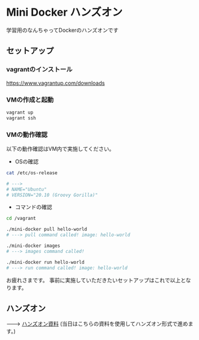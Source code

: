 # Mini Docker ハンズオン
学習用のなんちゃってDockerのハンズオンです

## セットアップ

### vagrantのインストール

https://www.vagrantup.com/downloads

### VMの作成と起動

```bash
vagrant up
vagrant ssh
```

### VMの動作確認
以下の動作確認はVM内で実施してください。

- OSの確認

```bash
cat /etc/os-release

# --->
# NAME="Ubuntu"
# VERSION="20.10 (Groovy Gorilla)" 
```

- コマンドの確認

```bash
cd /vagrant

./mini-docker pull hello-world
# ---> pull command called! image: hello-world

./mini-docker images
# ---> images command called!

./mini-docker run hello-world
# ---> run command called! image: hello-world
```

お疲れさまです。
事前に実施していただきたいセットアップはこれで以上となります。


## ハンズオン
---> [ハンズオン資料](./LESSONS.md) (当日はこちらの資料を使用してハンズオン形式で進めます。)

